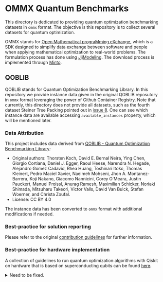 # OMMX Quantum Benchmarks
This directory is dedicated to providing quantum optimization benchmarking datasets in `ommx` format. The objective is this repository is to collect several datasets for quantum optimization.

OMMX stands for [Open Mathematical prograMming eXchange](https://jij-inc.github.io/ommx/en/introduction.html), which is a SDK designed to simplify data exchange between software and people when applying mathematical optimization to real-world problems. The formulation process has done using [JijModeling](https://jij-inc.github.io/JijModeling-Tutorials/en/introduction.html). The download process is implemented through [Minto](https://jij-inc.github.io/minto/en/intro.html).


## QOBLIB
QOBLIB stands for Quantum Optimization Benchmarking Library. In this repository we provide instance data given in the original QOBLIB reposutory in `ommx` format leveraging the power of Github Container Registry. Note that currently, this directory does not provide all datasets, such as the fourth dataset Steiner Tree Packing pointed out in [issue 8](https://github.com/Jij-Inc/OMMX-OBLIB/issues/8). One can see which instance data are available accessing `available_instances` property, which will be mentioned later.

### Data Attribution
This project includes data derived from [QOBLIB - Quantum Optimization Benchmarking Library](https://git.zib.de/qopt/qoblib-quantum-optimization-benchmarking-library):
- Original authors: Thorsten Koch, David E. Bernal Neira, Ying Chen, Giorgio Cortiana, Daniel J. Egger, Raoul Heese, Narendra N. Hegade, Alejandro Gomez Cadavid, Rhea Huang, Toshinari Itoko, Thomas Kleinert, Pedro Maciel Xavier, Naeimeh Mohseni, Jhon A. Montanez-Barrera, Koji Nakano, Giacomo Nannicini, Corey O’Meara, Justin Pauckert, Manuel Proissl, Anurag Ramesh, Maximilian Schicker, Noriaki Shimada, Mitsuharu Takeori, Victor Valls, David Van Bulck, Stefan Woerner, and Christa Zoufal.
- License: CC BY 4.0

The instance data has been converted to `ommx` format with additional modifications if needed.

### Best-practice for solution reporting
Please refer to the original [contribution guidelines](https://git.zib.de/qopt/qoblib-quantum-optimization-benchmarking-library/-/blob/main/CONTRIBUTING.md?ref_type=heads) for further information.

### Best-practice for hardware implementation
A collection of guidelines to run quantum optimization algorithms with Qiskit on hardware that is based on superconducting qubits can be found [here](https://github.com/qiskit-community/qopt-best-practices).



<details>
<summary>
Need to be fixed.
</summary>

### Example Code to Download Intance Data
You can download each dataset in `ommx` format using `misc/download_ommx.py` script. `misc/requirement.txt` provides the package information that `download_ommx.py` requires. Simply go to `misc` directory and run the following command.

```bash
python download_ommx.py \
    --dataset_names dataset_names_that_you_would_like_to_download \
    --output_dir path_to_output_dir \
    --models '{"dataset_name1": ["model1", "model2"], "dataset_name2": ...}'
```

`--dataset_name` must be chosen in `marketsplit`, `labs`, `birkhoff`, `steiner`, `sports`, `portfolio`, `independent_set`, `network`, `routing`, `topology` and `all`. If you choose `all`, then all the 10 datasets will be downloaded.

`--output_dir` is a path to the output directory.

Each dataset may have multiple modeling as follows.

- `marketsplit`: `binary_linear` and `binary_unconstrained`.
- `labs`: `integer` and `quadratic_unconstrained`.
- `birkhoff`: `integer_linear`.
- `steiner`: `integer_linear`.
- `sports`: `mixed_integer_linear`.
- `portfolio`: `binary_quadratic` and `quadratic_unconstrained`.
- `independent_set`: `binary_linear` and `binary_unconstrained`.
- `network`: `integer_linear`.
- `routing`: `integer_linear`.
- `topology`: `flow_mip`, `seidel_linear` and `seidel_quadratic`.

You can specify which models you would like to download by `--models` like `'{"labs": ["integer", "quadratic_unconstrained"]}"` if needed. If you didn't specify models, then all the models contained in the datasets specified by `--dataset_names` will be downloaded.

The table below is the summary of the arguments.

| name | optional | number | default value |
| --- | --- | --- | --- |
| `--dataset_names` | False | as many as you wish | N/A |
| `--output_dir` | True | 1 as string | `./downloaded_ommx` |
| `--models` | True | 1 as dictionary | `None` |

For instance, if you would like to download `quadratic_unconstrained` model of `labs`, then the command will be:

```bash
python download_ommx.py \
    --dataset_names labs \
    --models '{"labs": ["quadratic_unconstrained"]}'
```

### Usage
After downloading datasets, which are in `ommx` format, you can load the data using `minto`.

```python
import minto

path = "downloaded_ommx_file_path"
experiment = minto.Experiment.load_from_ommx_archive(path)

datastore = experiment.get_current_datastore()
instance_dict: dict[str, ommx.v1.Instance] = datastore.instances  # Instance Data
solution_dict: dict[str, ommx.v1.Solution] = datastore.solutions  # Solutions
```

The same key works for both `instance_dict` and `solution_dict`. For instance, if you would like to get a solution for an instance with the key `"labs002"`, execute the following code.

```python
key = "labs002"
instance = instance_dict[key]
solution = solution_dict[key]
```

## How to Upload a Dataset
You can upload a dataset using the `./misc/upload_ommx.py` script. To upload any dataset, you need to prepare a GitHub personal access token (PAT). Moreover, this script leverages `ommx.artifact.Artifact` (through `Minto` [Ref.](https://jij-inc.github.io/minto/en/tutorials/github_push.html)). To use this upload script, you need to setup OMMX CLI first to save information. The following steps are what you need to go through.

1. Setup rust environment to use `cargo`.
2. Setup OMMX CLI: `cargo install ommx`.
3. Login OMMX: `ommx login https://ghcr.io/v2/Jij-Inc/OMMX-OBLIB --username [your_username] --password [your_PAT]`.
4. Run the script at `misc` directory:

```bash
uv run upload_ommx.py \
    --model_dir_path [target_model_path] \
    --dataset_name [dataset_name]
```

This script assumes the following directory tree.

```
target_model_path --- directory(1) --- ommx_output --- `.ommx` files
                   |- directory(2) --- ommx_output --- `.ommx` files
                   *
                   |- directory(n) --- ommx_output --- `.ommx` files
```

Each `directory(i)` will be processed as one package.

## How to Create `.ommx` files
Each dataset directory should contain a `model` directory and some sub-directories under the `model` directory. Those sub-directories should have an `ommx_create.py` script. Simply running the script `uv run ommx_create.py` creates an `ommx_output` directory and produces `.ommx` files in it.

</details>